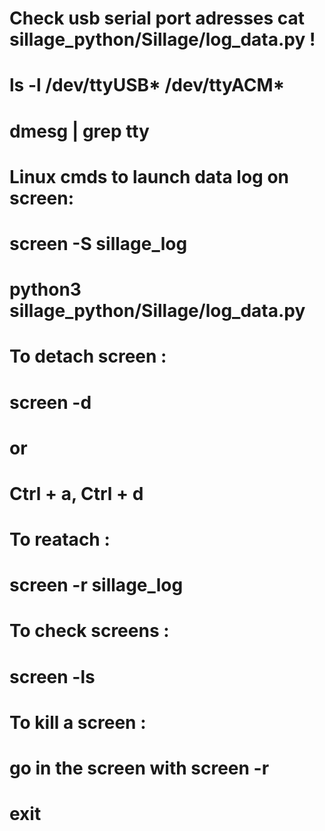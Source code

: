 # Check usb serial port adresses cat sillage_python/Sillage/log_data.py !
# ls -l /dev/ttyUSB* /dev/ttyACM*
# dmesg | grep tty


# Linux cmds to launch data log on screen:
# screen -S sillage_log
# python3 sillage_python/Sillage/log_data.py

# To detach screen : 
# screen -d 
# or 
# Ctrl + a, Ctrl + d

# To reatach :
# screen -r sillage_log

# To check screens :
# screen -ls

# To kill a screen :
# go in the screen with screen -r
# exit

